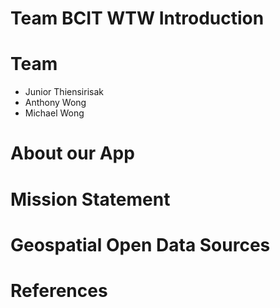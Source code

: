# Team BCIT WTW Introduction

# Team
- Junior Thiensirisak
- Anthony Wong
- Michael Wong
  
# About our App

# Mission Statement
  
# Geospatial Open Data Sources
  
# References
